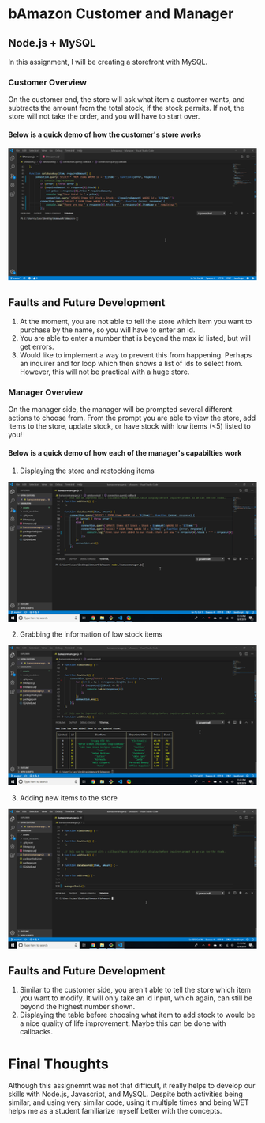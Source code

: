 # bAmazon Customer and Manager

## Node.js + MySQL
In this assignment, I will be creating a storefront with MySQL. 

### Customer Overview
On the customer end, the store will ask what item a customer wants, and subtracts the amount from the total stock, if the stock permits. If not, the store will not take the order, and you will have to start over.

#### Below is a quick demo of how the customer's store works

!["Demo!"](assets/demo.gif)

## Faults and Future Development

1. At the moment, you are not able to tell the store which item you want to purchase by the name, so you will have to enter an id. 
2. You are able to enter a number that is beyond the max id listed, but will get errors.
3. Would like to implement a way to prevent this from happening. Perhaps an inquirer and for loop which then shows a list of ids to select from. However, this will not be practical with a huge store.

### Manager Overview
On the manager side, the manager will be prompted several different actions to choose from. From the prompt you are able to view the store, add items to the store, update stock, or have stock with low items (<5) listed to you!
#### Below is a quick demo of how each of the manager's capabilties work
1. Displaying the store and restocking items

!["Demo!"](assets/listandrestockdemo.gif)

2. Grabbing the information of low stock items

!["Demo!"](assets/lowstockdemo.gif)

3. Adding new items to the store

!["Demo!"](assets/additemdemo.gif)

## Faults and Future Development
1. Similar to the customer side, you aren't able to tell the store which item you want to modify. It will only take an id input, which again, can still be beyond the highest number shown.
2. Displaying the table before choosing what item to add stock to would be a nice quality of life improvement. Maybe this can be done with callbacks.

# Final Thoughts
Although this assignemnt was not that difficult, it really helps to develop our skills with Node.js, Javascript, and MySQL. Despite both activities being similar, and using very similar code, using it multiple times and being WET helps me as a student familiarize myself better with the concepts. 
